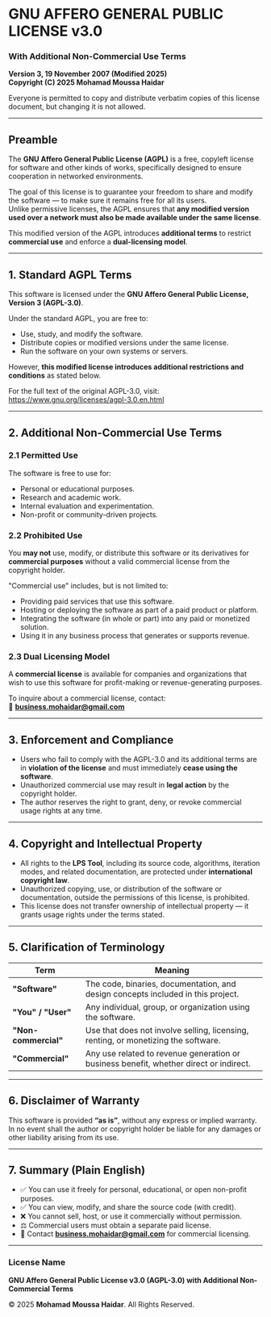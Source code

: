 # GNU AFFERO GENERAL PUBLIC LICENSE v3.0  
### With Additional Non-Commercial Use Terms  
**Version 3, 19 November 2007 (Modified 2025)**  
**Copyright (C) 2025 Mohamad Moussa Haidar**

Everyone is permitted to copy and distribute verbatim copies of this license document, but changing it is not allowed.

---

## Preamble

The **GNU Affero General Public License (AGPL)** is a free, copyleft license for software and other kinds of works, specifically designed to ensure cooperation in networked environments.

The goal of this license is to guarantee your freedom to share and modify the software — to make sure it remains free for all its users.  
Unlike permissive licenses, the AGPL ensures that **any modified version used over a network must also be made available under the same license**.

This modified version of the AGPL introduces **additional terms** to restrict **commercial use** and enforce a **dual-licensing model**.

---

## 1. Standard AGPL Terms

This software is licensed under the **GNU Affero General Public License, Version 3 (AGPL-3.0)**.

Under the standard AGPL, you are free to:

- Use, study, and modify the software.
- Distribute copies or modified versions under the same license.
- Run the software on your own systems or servers.

However, **this modified license introduces additional restrictions and conditions** as stated below.

For the full text of the original AGPL-3.0, visit:  
https://www.gnu.org/licenses/agpl-3.0.en.html

---

## 2. Additional Non-Commercial Use Terms

### 2.1 Permitted Use
The software is free to use for:
- Personal or educational purposes.
- Research and academic work.
- Internal evaluation and experimentation.
- Non-profit or community-driven projects.

### 2.2 Prohibited Use
You **may not** use, modify, or distribute this software or its derivatives for **commercial purposes** without a valid commercial license from the copyright holder.

"Commercial use" includes, but is not limited to:
- Providing paid services that use this software.
- Hosting or deploying the software as part of a paid product or platform.
- Integrating the software (in whole or part) into any paid or monetized solution.
- Using it in any business process that generates or supports revenue.

### 2.3 Dual Licensing Model
A **commercial license** is available for companies and organizations that wish to use this software for profit-making or revenue-generating purposes.

To inquire about a commercial license, contact:  
📧 **business.mohaidar@gmail.com**

---

## 3. Enforcement and Compliance

- Users who fail to comply with the AGPL-3.0 and its additional terms are in **violation of the license** and must immediately **cease using the software**.
- Unauthorized commercial use may result in **legal action** by the copyright holder.
- The author reserves the right to grant, deny, or revoke commercial usage rights at any time.

---

## 4. Copyright and Intellectual Property

- All rights to the **LPS Tool**, including its source code, algorithms, iteration modes, and related documentation, are protected under **international copyright law**.
- Unauthorized copying, use, or distribution of the software or documentation, outside the permissions of this license, is prohibited.
- This license does not transfer ownership of intellectual property — it grants usage rights under the terms stated.

---

## 5. Clarification of Terminology

| Term | Meaning |
|------|----------|
| **"Software"** | The code, binaries, documentation, and design concepts included in this project. |
| **"You" / "User"** | Any individual, group, or organization using the software. |
| **"Non-commercial"** | Use that does not involve selling, licensing, renting, or monetizing the software. |
| **"Commercial"** | Any use related to revenue generation or business benefit, whether direct or indirect. |

---

## 6. Disclaimer of Warranty

This software is provided **“as is”**, without any express or implied warranty.  
In no event shall the author or copyright holder be liable for any damages or other liability arising from its use.

---

## 7. Summary (Plain English)

- ✅ You can use it freely for personal, educational, or open non-profit purposes.  
- ✅ You can view, modify, and share the source code (with credit).  
- ❌ You cannot sell, host, or use it commercially without permission.  
- ⚖️ Commercial users must obtain a separate paid license.  
- 💬 Contact **business.mohaidar@gmail.com** for commercial licensing.

---

### License Name
**GNU Affero General Public License v3.0 (AGPL-3.0) with Additional Non-Commercial Terms**  

© 2025 **Mohamad Moussa Haidar**. All Rights Reserved.

